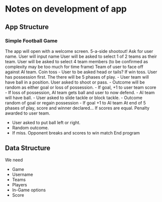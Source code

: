 # Notes on development of app

## App Structure

### Simple Football Game
The app will open with a welcome screen. 5-a-side shootout!
Ask for user name.
User will input name
User will be asked to select 1 of 2 teams as their team.
User will be asked to select 4 team members (to be confirmed as complexity may be too much for time frame)
Team of user to face off against AI team.
Coin toss - User to be asked head or tails?
If win toss. User has possession first.
The there will be 5 phases of play.
    - User team will have ball in a position. User asked to shoot or pass.
        - Outcome will be random as either goal or loss of possession.
        - If goal, +1 to user team score
        - If loss of possession, AI team gets ball and user to now defend.
    - AI team will have ball.
        - User asked to slide tackle or block tackle.
        - Outcome random of goal or regain possession
        - If goal +1 to AI team
At end of 5 phases of play, score and winner declared...
If scores are equal. Penalty awarded to user team.
- User asked to put ball left or right.
- Random outcome.
- If miss. Opponent breaks and scores to win match
End program

## Data Structure

We need
- Game
- Username
- Teams
- Players
- In-Game options
- Score